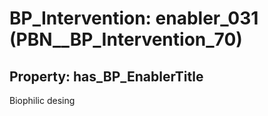 # BP_Intervention: __enabler_031__ (PBN__BP_Intervention_70)

## Property: has_BP_EnablerTitle

Biophilic desing


